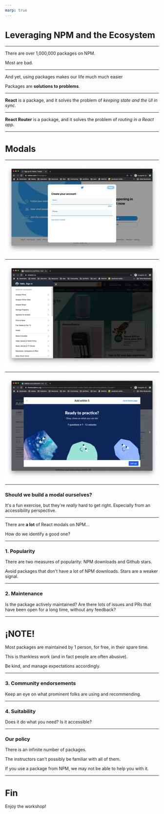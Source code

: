 ```yaml
---
marp: true
---
```

# Leveraging NPM and the Ecosystem

---

There are over 1,000,000 packages on NPM.

Most are bad.

---

And yet, using packages makes our life much much easier

Packages are **solutions to problems**.

---

**React** is a package, and it solves the problem of _keeping state and the UI in sync_.

---

**React Router** is a package, and it solves the problem of _routing in a React app_.

---

# Modals

---

![Modal1](../__lecture/assets/modal-1.png)

---

![Modal2](../__lecture/assets/modal-2.png)

---

![Modal3](../__lecture/assets/modal-3.png)

---

### Should we build a modal ourselves?

It's a fun exercise, but they're _really_ hard to get right. Especially from an accessibility perspective.

---

There are **a lot** of React modals on NPM...

How do we identify a good one?

---

### 1. Popularity

There are two measures of popularity: NPM downloads and Github stars.

Avoid packages that don't have a lot of NPM downloads. Stars are a weaker signal.

---

### 2. Maintenance

Is the package actively maintained? Are there lots of issues and PRs that have been open for a long time, without any feedback?

---

# ¡NOTE!

Most packages are maintained by 1 person, for free, in their spare time.

This is thankless work (and in fact people are often abusive).

Be kind, and manage expectations accordingly.

---

### 3. Community endorsements

Keep an eye on what prominent folks are using and recommending.

---

### 4. Suitability

Does it do what you need? Is it accessible?

---

### Our policy

There is an infinite number of packages.

The instructors can't possibly be familiar with all of them.

If you use a package from NPM, we may not be able to help you with it.

---

# Fin

Enjoy the workshop!
